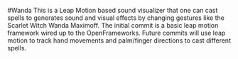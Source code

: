 #Wanda
This is a Leap Motion based sound visualizer that one can cast spells to generates sound and visual effects by changing gestures like the Scarlet Witch Wanda Maximoff. The initial commit is a basic leap motion framework wired up to the OpenFrameworks. Future commits will use leap motion to track hand movements and palm/finger directions to cast different spells.
